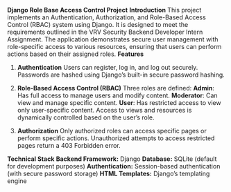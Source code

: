 **Django Role Base Access Control Project**
**Introduction**
This project implements an Authentication, Authorization, and Role-Based Access Control (RBAC) system using Django.
It is designed to meet the requirements outlined in the VRV Security Backend Developer Intern Assignment.
The application demonstrates secure user management with role-specific access to various resources,
ensuring that users can perform actions based on their assigned roles.
**Features**

1. **Authentication**
Users can register, log in, and log out securely.
Passwords are hashed using Django’s built-in secure password hashing.

3. **Role-Based Access Control (RBAC)**
Three roles are defined:
**Admin**: Has full access to manage users and modify content.
**Moderator**: Can view and manage specific content.
**User**: Has restricted access to view only user-specific content.
Access to views and resources is dynamically controlled based on the user’s role.
4. **Authorization**
Only authorized roles can access specific pages or perform specific actions.
Unauthorized attempts to access restricted pages return a 403 Forbidden error.

**Technical Stack**
**Backend Framework:** Django
**Database:** SQLite (default for development purposes)
**Authentication:** Session-based authentication (with secure password storage)
**HTML Templates:** Django’s templating engine
